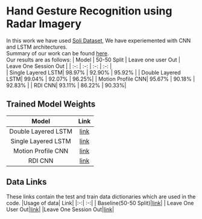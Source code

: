 # Hand Gesture Recognition using Radar Imagery

In this work we have used [Soli Dataset](https://github.com/simonwsw/deep-soli), We have experiemented with CNN and LSTM architectures.    
Summary of our work can be found [here](./Summary.pdf).    
Our results are as follows:
| Model | 50-50 Split | Leave one user Out | Leave One Session Out |
| :-: | :-: | :-: | :-: |  
| Single Layered LSTM| 98.97% | 92.90% | 95.92% |
| Double Layered LSTM| 99.04% | 92.07% | 96.25%|
|  Motion Profile CNN| 95.67% | 90.18% | 92.83% |
| RDI CNN| 93.11% | 86.22% | 90.33%|

## Trained Model Weights
|Model | Link |
|:-:|:-:|
| Double Layered LSTM| [link](https://drive.google.com/file/d/1LqAg3uJUbr7PCrzMvUmm2oR2whuKxrIx/view?usp=sharing)|
| Single Layered LSTM| [link](https://drive.google.com/file/d/1NJBPmQ4js9qIlsxwmGVMKf6e3s8jP92z/view?usp=sharing)|
| Motion Profile CNN | [link](https://drive.google.com/file/d/1tbymn4aTg3wk0RkxZGW_DQuOJKKmiXaX/view?usp=sharing)|
| RDI CNN| [link](https://drive.google.com/file/d/1_3U11Ra8gQGq6OICYKGJCOmNCkZlbEuG/view?usp=sharing)|

## Data Links
These links contain the test and train data dictionaries which are used in the code.
|Usage of data| Link|
|:-:| :-:|
| Baseline(50-50 Split)|[link](https://drive.google.com/drive/folders/1PxyEAuqOVRGDr-be2TL9OuoGFBbDrhVG?usp=sharing)|
| Leave One User Out|[link](https://drive.google.com/drive/folders/1xN2KNH036It4i8s24P4mx03KXxJU63V4?usp=sharing)|
|Leave One Session Out|[link](https://drive.google.com/drive/folders/1kx5GJracmzuonKcEXGMBzuta9at07fdp?usp=sharing)|
